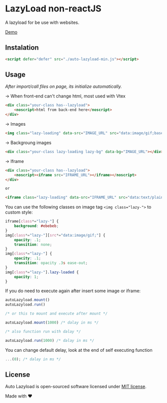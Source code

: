 # LazyLoad non-reactJS
A lazyload for be use with websites.

[Demo](https://psxninja.github.io/auto-lazyload/)


## Instalation
```html
<script defer="defer" src="./auto-lazyload-min.js"></script>
```

## Usage
_After import/call files on page, its initialize automatically._

→ When front-end can't change html, most used with Vtex
```html
<div class="your-class has--lazyload">
	<noscript>html from back-end here</noscript>
</div>
```

→ Images
```html
<img class="lazy-loading" data-src="IMAGE_URL" src="data:image/gif;base64,R0lGODlhAQABAIAAAOvr6wAAACH5BAAAAAAALAAAAAABAAEAAAICRAEAOw==">
```

→ Backgroung images
```html
<div class="your-class lazy-loading lazy-bg" data-bg="IMAGE_URL"></div>
```

→ Iframe
```html
<div class="your-class has--lazyload">
	<noscript><iframe src="IFRAME_URL"></iframe></noscript>
</div>

or

<iframe class="lazy-loading" data-src="IFRAME_URL" src="data:text/plain;charset=UTF-8,Loading..."></iframe>
```

You can use the following classes on image tag `<img class="lazy-">` to custom style:

```css
iframe[class*="lazy-"] {
	background: #ebebeb;
}
img[class*="lazy-"][src*="data:image/gif;"] {
	opacity: .1;
	transition: none;
}
img[class*="lazy-"] {
	opacity: .1;
	transition: opacity .3s ease-out;
}
img[class*="lazy-"].lazy-loaded {
	opacity: 1;
}
```


If you do need to execute again after insert some image or iframe:
```js
autoLazyload.mount()
autoLazyload.run()

/* or this to mount and execute after mount */

autoLazyload.mount(1000) /* dalay in ms */

/* also function run with dalay */

autoLazyload.run(1000) /* dalay in ms */
```

You can change default delay, look at the end of self executing function
```js
...(0); /* dalay in ms */
```


## License
Auto Lazyload is open-sourced software licensed under [MIT license](../master/LICENSE).

Made with ♥
